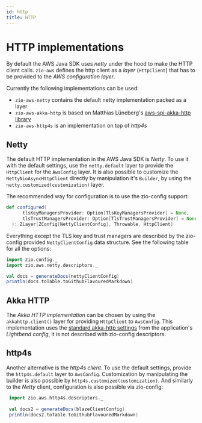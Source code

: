 ```yaml
---
id: http
title: HTTP
---
```


# HTTP implementations

By default the AWS Java SDK uses _netty_ under the hood to make the HTTP client calls. `zio-aws` defines the http client
as a _layer_ (`HttpClient`) that has to be provided to the _AWS configuration layer_. 
 
Currently the following implementations can be used:
- `zio-aws-netty` contains the default netty implementation packed as a layer 
- `zio-aws-akka-http` is based on Matthias Lüneberg's [aws-spi-akka-http library](https://github.com/matsluni/aws-spi-akka-http)
- `zio-aws-http4s` is an implementation on top of _http4s_

## Netty
The default HTTP implementation in the AWS Java SDK is _Netty_. To use it with the default settings, use the `netty.default`
layer to provide the `HttpClient` for the `AwsConfig` layer. It is also possible to customize the `NettyNioAsyncHttpClient` 
directly by manipulation it's `Builder`, by using the `netty.customized(customization)` layer. 

The recommended way for configuration is to use the zio-config support:

```scala
def configured(
      tlsKeyManagersProvider: Option[TlsKeyManagersProvider] = None,
      tlsTrustManagersProvider: Option[TlsTrustManagersProvider] = None
  ): ZLayer[ZConfig[NettyClientConfig], Throwable, HttpClient]
```

Everything except the TLS key and trust managers are described by the zio-config provided `NettyClientConfig` data structure.
See the following table for all the options:

```scala mdoc:passthrough
import zio.config._
import zio.aws.netty.descriptors._

val docs = generateDocs(nettyClientConfig)
println(docs.toTable.toGithubFlavouredMarkdown)
``` 

## Akka HTTP
The _Akka HTTP implementation_ can be chosen by using the `akkahttp.client()` layer for providing `HttpClient` to `AwsConfig`.
This implementation uses the [standard akka-http settings](https://doc.akka.io/docs/akka-http/current/configuration.html) from the application's _Lightbend config_,
it is not described with zio-config descriptors. 

## http4s
Another alternative is the _http4s client_. To use the default settings, provide the `http4s.default` layer to `AwsConfig`. Customization by manipulating the builder
is also possible by `http4s.customized(customization)`. And similarly to the _Netty_ client, configuration is also possible via zio-config:

```scala mdoc:passthrough
 import zio.aws.http4s.descriptors._
 
 val docs2 = generateDocs(blazeClientConfig)
 println(docs2.toTable.toGithubFlavouredMarkdown)
``` 
